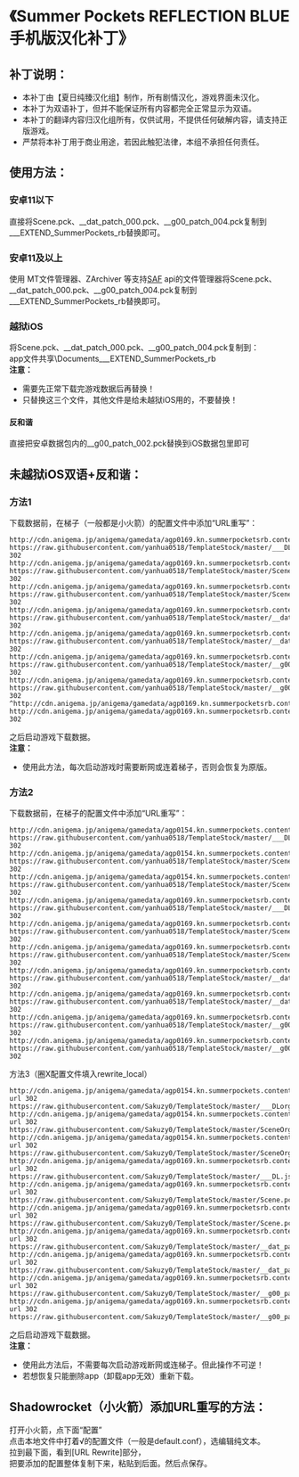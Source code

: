# 《Summer Pockets REFLECTION BLUE手机版汉化补丁》

## 补丁说明：
 * 本补丁由【夏日纯臻汉化组】制作，所有剧情汉化，游戏界面未汉化。  
 * 本补丁为双语补丁，但并不能保证所有内容都完全正常显示为双语。
 * 本补丁的翻译内容归汉化组所有，仅供试用，不提供任何破解内容，请支持正版游戏。  
 * 严禁将本补丁用于商业用途，若因此触犯法律，本组不承担任何责任。  

## 使用方法：
### 安卓11以下
直接将Scene.pck、__dat_patch_000.pck、__g00_patch_004.pck复制到___EXTEND_SummerPockets_rb替换即可。  
### 安卓11及以上
使用 MT文件管理器、ZArchiver 等支持[SAF](https://developer.android.com/guide/topics/providers/document-provider?hl=zh-cn) api的文件管理器将Scene.pck、__dat_patch_000.pck、__g00_patch_004.pck复制到___EXTEND_SummerPockets_rb替换即可。  
### 越狱iOS
将Scene.pck、__dat_patch_000.pck、__g00_patch_004.pck复制到：  
app文件共享\Documents\___EXTEND_SummerPockets_rb  
**注意：**
 * 需要先正常下载完游戏数据后再替换！  
 * 只替换这三个文件，其他文件是给未越狱iOS用的，不要替换！  
#### 反和谐
直接把安卓数据包内的__g00_patch_002.pck替换到iOS数据包里即可  

## 未越狱iOS双语+反和谐：
### 方法1
下载数据前，在梯子（一般都是小火箭）的配置文件中添加“URL重写”：  
```
http://cdn.anigema.jp/anigema/gamedata/agp0169.kn.summerpocketsrb.contents.ios.rb/___DL.json https://raw.githubusercontent.com/yanhua0518/TemplateStock/master/___DL.json 302  
http://cdn.anigema.jp/anigema/gamedata/agp0169.kn.summerpocketsrb.contents.ios.rb/Scene.pck https://raw.githubusercontent.com/yanhua0518/TemplateStock/master/Scene.pck 302  
http://cdn.anigema.jp/anigema/gamedata/agp0169.kn.summerpocketsrb.contents.ios.rb/Scene.pck.hash https://raw.githubusercontent.com/yanhua0518/TemplateStock/master/Scene.pck.hash 302  
http://cdn.anigema.jp/anigema/gamedata/agp0169.kn.summerpocketsrb.contents.ios.rb/__dat_patch_000.pck https://raw.githubusercontent.com/yanhua0518/TemplateStock/master/__dat_patch_000.pck 302  
http://cdn.anigema.jp/anigema/gamedata/agp0169.kn.summerpocketsrb.contents.ios.rb/__dat_patch_000.pck.hash https://raw.githubusercontent.com/yanhua0518/TemplateStock/master/__dat_patch_000.pck.hash 302  
http://cdn.anigema.jp/anigema/gamedata/agp0169.kn.summerpocketsrb.contents.ios.rb/__g00_patch_004.pck https://raw.githubusercontent.com/yanhua0518/TemplateStock/master/__g00_patch_004.pck 302  
http://cdn.anigema.jp/anigema/gamedata/agp0169.kn.summerpocketsrb.contents.ios.rb/__g00_patch_004.pck.hash https://raw.githubusercontent.com/yanhua0518/TemplateStock/master/__g00_patch_004.pck.hash 302 
^http://cdn.anigema.jp/anigema/gamedata/agp0169.kn.summerpocketsrb.contents.ios.rb/(.*) http://cdn.anigema.jp/anigema/gamedata/agp0169.kn.summerpocketsrb.contents.rb/$1 302  
```
之后启动游戏下载数据。  
**注意：**
 * 使用此方法，每次启动游戏时需要断网或连着梯子，否则会恢复为原版。   
### 方法2
下载数据前，在梯子的配置文件中添加“URL重写”：
```
http://cdn.anigema.jp/anigema/gamedata/agp0154.kn.summerpockets.contents.ios/___DL.json https://raw.githubusercontent.com/yanhua0518/TemplateStock/master/___DLorg.json 302  
http://cdn.anigema.jp/anigema/gamedata/agp0154.kn.summerpockets.contents.ios/Scene.pck https://raw.githubusercontent.com/yanhua0518/TemplateStock/master/SceneOrg.pck 302  
http://cdn.anigema.jp/anigema/gamedata/agp0154.kn.summerpockets.contents.ios/Scene.pck.hash https://raw.githubusercontent.com/yanhua0518/TemplateStock/master/SceneOrg.pck.hash 302  
http://cdn.anigema.jp/anigema/gamedata/agp0169.kn.summerpocketsrb.contents.rb/___DLorg.json https://raw.githubusercontent.com/yanhua0518/TemplateStock/master/___DL.json 302  
http://cdn.anigema.jp/anigema/gamedata/agp0169.kn.summerpocketsrb.contents.rb/Scene.pck https://raw.githubusercontent.com/yanhua0518/TemplateStock/master/Scene.pck 302  
http://cdn.anigema.jp/anigema/gamedata/agp0169.kn.summerpocketsrb.contents.rb/Scene.pck.hash https://raw.githubusercontent.com/yanhua0518/TemplateStock/master/Scene.pck.hash 302  
http://cdn.anigema.jp/anigema/gamedata/agp0169.kn.summerpocketsrb.contents.rb/__dat_patch_000.pck https://raw.githubusercontent.com/yanhua0518/TemplateStock/master/__dat_patch_000.pck 302  
http://cdn.anigema.jp/anigema/gamedata/agp0169.kn.summerpocketsrb.contents.rb/__dat_patch_000.pck.hash https://raw.githubusercontent.com/yanhua0518/TemplateStock/master/__dat_patch_000.pck.hash 302  
http://cdn.anigema.jp/anigema/gamedata/agp0169.kn.summerpocketsrb.contents.rb/__g00_patch_004.pck https://raw.githubusercontent.com/yanhua0518/TemplateStock/master/__g00_patch_004.pck 302  
http://cdn.anigema.jp/anigema/gamedata/agp0169.kn.summerpocketsrb.contents.rb/__g00_patch_004.pck.hash https://raw.githubusercontent.com/yanhua0518/TemplateStock/master/__g00_patch_004.pck.hash 302  
```
方法3（圈X配置文件填入rewrite_local）
```
http://cdn.anigema.jp/anigema/gamedata/agp0154.kn.summerpockets.contents.ios/___DL.json url 302 https://raw.githubusercontent.com/Sakuzy0/TemplateStock/master/___DLorg.json
http://cdn.anigema.jp/anigema/gamedata/agp0154.kn.summerpockets.contents.ios/Scene.pck url 302 https://raw.githubusercontent.com/Sakuzy0/TemplateStock/master/SceneOrg.pck
http://cdn.anigema.jp/anigema/gamedata/agp0154.kn.summerpockets.contents.ios/Scene.pck.hash url 302 https://raw.githubusercontent.com/Sakuzy0/TemplateStock/master/SceneOrg.pck.hash
http://cdn.anigema.jp/anigema/gamedata/agp0169.kn.summerpocketsrb.contents.rb/___DLorg.json url 302 https://raw.githubusercontent.com/Sakuzy0/TemplateStock/master/___DL.json
http://cdn.anigema.jp/anigema/gamedata/agp0169.kn.summerpocketsrb.contents.rb/Scene.pck url 302 https://raw.githubusercontent.com/Sakuzy0/TemplateStock/master/Scene.pck
http://cdn.anigema.jp/anigema/gamedata/agp0169.kn.summerpocketsrb.contents.rb/Scene.pck.hash url 302 https://raw.githubusercontent.com/Sakuzy0/TemplateStock/master/Scene.pck.hash
http://cdn.anigema.jp/anigema/gamedata/agp0169.kn.summerpocketsrb.contents.rb/__dat_patch_000.pck url 302 https://raw.githubusercontent.com/Sakuzy0/TemplateStock/master/__dat_patch_000.pck
http://cdn.anigema.jp/anigema/gamedata/agp0169.kn.summerpocketsrb.contents.rb/__dat_patch_000.pck.hash url 302 https://raw.githubusercontent.com/Sakuzy0/TemplateStock/master/__dat_patch_000.pck.hash
http://cdn.anigema.jp/anigema/gamedata/agp0169.kn.summerpocketsrb.contents.rb/__g00_patch_004.pck url 302 https://raw.githubusercontent.com/Sakuzy0/TemplateStock/master/__g00_patch_004.pck
http://cdn.anigema.jp/anigema/gamedata/agp0169.kn.summerpocketsrb.contents.rb/__g00_patch_004.pck.hash url 302 https://raw.githubusercontent.com/Sakuzy0/TemplateStock/master/__g00_patch_004.pck.hash
```

之后启动游戏下载数据。  
**注意：**
 * 使用此方法后，不需要每次启动游戏断网或连梯子。但此操作不可逆！  
 * 若想恢复只能删除app（卸载app无效）重新下载。  

## Shadowrocket（小火箭）添加URL重写的方法：
打开小火箭，点下面“配置”  
点击本地文件中打着√的配置文件（一般是default.conf），选编辑纯文本。  
拉到最下面，看到[URL Rewrite]部分，  
把要添加的配置整体复制下来，粘贴到后面。然后点保存。  

